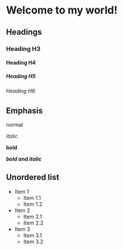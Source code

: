 # Welcome to my world!

## Headings

### Heading H3
#### Heading H4
##### Heading H5
###### Heading H6

## Emphasis

normal

*italic*

**bold**

***bold and italic***

## Unordered list

+ Item 1
    + Item 1.1
    + Item 1.2
+ Item 2
    + Item 2.1
    + Item 2.2
+ Item 3
    + Item 3.1
    + Item 3.2